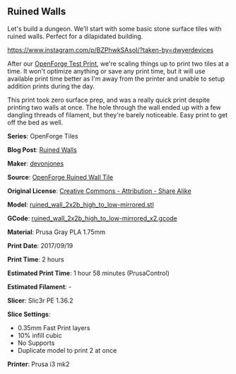 ## Ruined Walls

Let's build a dungeon. We'll start with some basic stone surface tiles with ruined walls. Perfect
for a dilapidated building. 

https://www.instagram.com/p/BZPhwkSAsoI/?taken-by=dwyerdevices

After our [OpenForge Test Print](http://www.dwyerdevices.com/2017/09/23/openforge-test-print-curved-wall/), we're
scaling things up to print two tiles at a time. It won't optimize anything or save any print time, but it will use
available print time better as I'm away from the printer and unable to setup addition prints during the day.

This print took zero surface prep, and was a really quick print despite printing two walls at once. The hole through 
the wall ended up with a few dangling threads of filament, but they're barely noticeable. Easy print to get off the bed as well.


**Series**: OpenForge Tiles

**Blog Post**: [Ruined Walls](http://www.dwyerdevices.com/2017/09/23/ruined-walls/)

**Maker**: [devonjones](https://www.thingiverse.com/devonjones)

**Source**: [OpenForge Ruined Wall Tile](https://www.thingiverse.com/thing:526706)

**Original License**: [Creative Commons - Attribution - Share Alike](http://creativecommons.org/licenses/by-sa/3.0/)

**Model**: [ruined_wall_2x2b_high_to_low-mirrored.stl](https://www.thingiverse.com/download:863775)

**GCode**: [ruined_wall_2x2b_high_to_low-mirrored_x2.gcode](https://github.com/dwyerdevices/prints/blob/master/2017/09/ruined%20walls/ruined_wall_2x2b_high_to_low-mirrored_x2.gcode)

**Material**: Prusa Gray PLA 1.75mm

**Print Date**: 2017/09/19

**Print Time**: 2 hours

**Estimated Print Time**: 1 hour 58 minutes (PrusaControl)

**Estimated Filament**: -

**Slicer**: Slic3r PE 1.36.2

**Slice Settings**:

 - 0.35mm Fast Print layers
 - 10% infill cubic
 - No Supports
 - Duplicate model to print 2 at once

**Printer**: Prusa i3 mk2